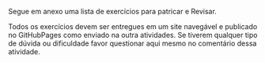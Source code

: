 Segue em anexo uma lista de exercícios para patricar e Revisar.

Todos os exercícios devem ser entregues em um site navegável e publicado no GitHubPages como enviado na outra atividades.
Se tiverem qualquer tipo de dúvida ou dificuldade favor questionar aqui mesmo no comentário dessa atividade.